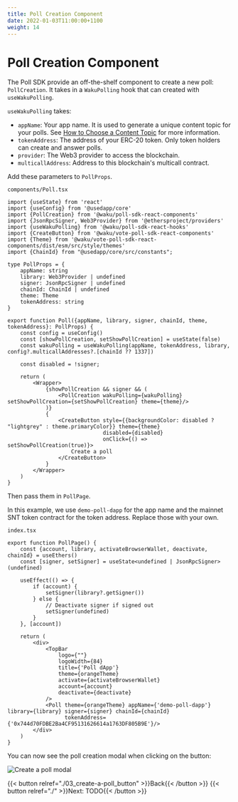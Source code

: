 ```yaml
---
title: Poll Creation Component
date: 2022-01-03T11:00:00+1100
weight: 14
---
```


# Poll Creation Component

The Poll SDK provide an off-the-shelf component to create a new poll: `PollCreation`.
It takes in a `WakuPolling` hook that can created with `useWakuPolling`.

`useWakuPolling` takes:
- `appName`: Your app name.
  It is used to generate a unique content topic for your polls. 
  See [How to Choose a Content Topic](/docs/guides/01_choose_content_topic/) for more information.
- `tokenAddress`: The address of your ERC-20 token.
  Only token holders can create and answer polls.
- `provider`: The Web3 provider to access the blockchain.
- `multicallAddress`: Address to this blockchain's multicall contract.

Add these parameters to `PollProps`.

`components/Poll.tsx`
```tsx
import {useState} from 'react'
import {useConfig} from '@usedapp/core'
import {PollCreation} from '@waku/poll-sdk-react-components'
import {JsonRpcSigner, Web3Provider} from '@ethersproject/providers'
import {useWakuPolling} from '@waku/poll-sdk-react-hooks'
import {CreateButton} from '@waku/vote-poll-sdk-react-components'
import {Theme} from '@waku/vote-poll-sdk-react-components/dist/esm/src/style/themes'
import {ChainId} from "@usedapp/core/src/constants";

type PollProps = {
    appName: string
    library: Web3Provider | undefined
    signer: JsonRpcSigner | undefined
    chainId: ChainId | undefined
    theme: Theme
    tokenAddress: string
}

export function Poll({appName, library, signer, chainId, theme, tokenAddress}: PollProps) {
    const config = useConfig()
    const [showPollCreation, setShowPollCreation] = useState(false)
    const wakuPolling = useWakuPolling(appName, tokenAddress, library, config?.multicallAddresses?.[chainId ?? 1337])

    const disabled = !signer;

    return (
        <Wrapper>
            {showPollCreation && signer && (
                <PollCreation wakuPolling={wakuPolling} setShowPollCreation={setShowPollCreation} theme={theme}/>
            )}
            {
                <CreateButton style={{backgroundColor: disabled ? "lightgrey" : theme.primaryColor}} theme={theme}
                              disabled={disabled}
                              onClick={() => setShowPollCreation(true)}>
                    Create a poll
                </CreateButton>
            }
        </Wrapper>
    )
}
```

Then pass them in `PollPage`.

In this example, we use `demo-poll-dapp` for the app name and the mainnet SNT token contract for the token address.
Replace those with your own.

`index.tsx`
```tsx
export function PollPage() {
    const {account, library, activateBrowserWallet, deactivate, chainId} = useEthers()
    const [signer, setSigner] = useState<undefined | JsonRpcSigner>(undefined)

    useEffect(() => {
        if (account) {
            setSigner(library?.getSigner())
        } else {
            // Deactivate signer if signed out
            setSigner(undefined)
        }
    }, [account])

    return (
        <div>
            <TopBar
                logo={""}
                logoWidth={84}
                title={'Poll dApp'}
                theme={orangeTheme}
                activate={activateBrowserWallet}
                account={account}
                deactivate={deactivate}
            />
            <Poll theme={orangeTheme} appName={'demo-poll-dapp'} library={library} signer={signer} chainId={chainId}
                  tokenAddress={'0x744d70FDBE2Ba4CF95131626614a1763DF805B9E'}/>
        </div>
    )
}
```

You can now see the poll creation modal when clicking on the button:

![Create a poll modal](/assets/poll_sdk/create-a-poll-component.png)

{{< button relref="./03_create-a-poll_button"  >}}Back{{< /button >}}
{{< button relref="./"  >}}Next: TODO{{< /button >}}
